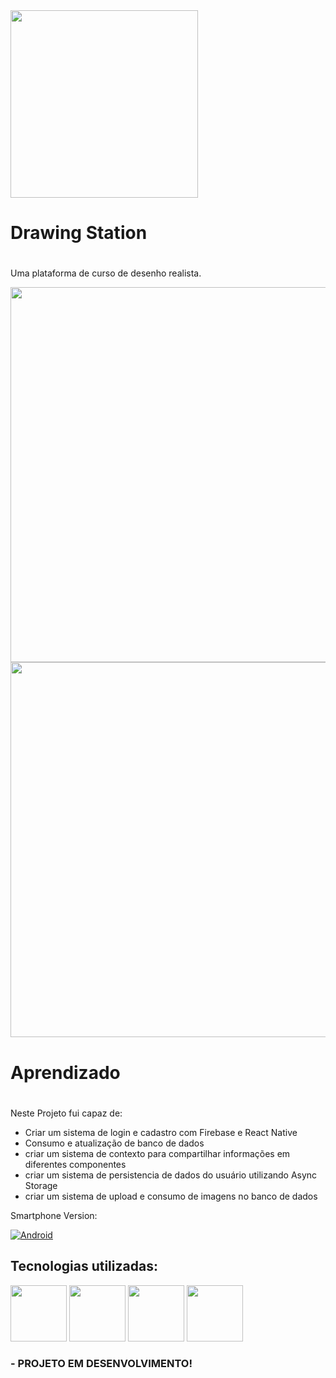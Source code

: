 



<img src="https://user-images.githubusercontent.com/94801880/155900358-e86ee9b7-960d-4861-80fd-aa44d264d24e.png" width=300, align="center"/>


### <h1>Drawing Station<h1/> 
Uma plataforma de curso de desenho realista.
  
<img src="https://user-images.githubusercontent.com/94801880/155900387-f122e2e4-d18d-45fe-a6e8-c2a19d53db6a.gif" width=600>
<img src="https://user-images.githubusercontent.com/94801880/155900483-55b28658-6a62-4478-abe5-fd8bd556f082.gif" width=600>
  
  
 
  ### <h1>Aprendizado<h1>
  Neste Projeto fui capaz de:
  - Criar um sistema de login e cadastro com Firebase e React Native
  - Consumo e atualização de banco de dados
  - criar um sistema de contexto para compartilhar informações em diferentes componentes
  - criar um sistema de persistencia de dados do usuário utilizando Async Storage
  - criar um sistema de upload e consumo de imagens no banco de dados


Smartphone Version:

[![Android](https://img.shields.io/badge/Android-3DDC84?style=for-the-badge&logo=Android&logoColor=white)](https://github.com/seu-usuario/seu-repositorio/releases)
  



## Tecnologias utilizadas:
<a href="https://www.reactnative.com/"><img src="https://user-images.githubusercontent.com/94801880/152529707-fb0bccc4-ef30-4a38-a77c-a0627a14c47e.png" width=90></a>
<a href="https://rnfirebase.io/"><img src="https://user-images.githubusercontent.com/94801880/152535515-3503ef54-50a0-4765-a057-6013f4aa8521.png" width=90></a>
<a href="https://www.javascript.com/"><img src="https://user-images.githubusercontent.com/94801880/152536097-3aed0c74-3fc8-4154-9b8f-155c8988bda3.png" width=90></a>
<a href="https://styled-components.com/"><img src="https://user-images.githubusercontent.com/94801880/152538254-c2893779-4869-4474-9997-96ad488c6ae7.png" width=90></a>
  
  ### - PROJETO EM DESENVOLVIMENTO!
  

  
